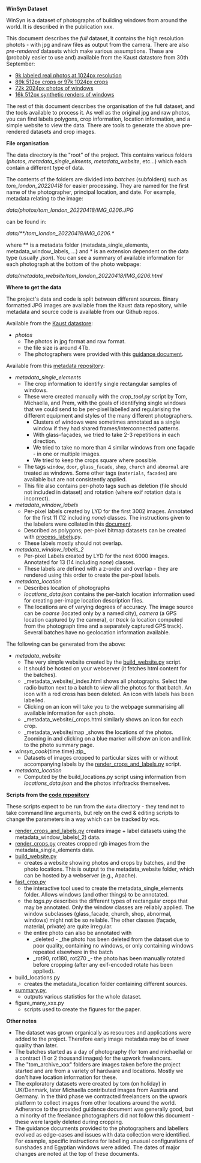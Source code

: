 
**WinSyn Dataset**

WinSyn is a dataset of photographs of building windows from around the world. It is described in the publication xxx. 

This document describes the _full_ dataset, it contains the high resolution photots - with jpg and raw files as output from the camera. There are also _pre-rendered_ datasets which make various assumptions. These are (probably easier to use and) available from the Kaust datastore from 30th September:

* [9k labeled real photos at 1024px resolution](https://repository.kaust.edu.sa/handle/10754/694580)
* [89k 512px crops or 97k 1024px crops](https://repository.kaust.edu.sa/handle/10754/694580) 
* [72k 2024px photos of windows](https://repository.kaust.edu.sa/handle/10754/694585)
* [16k 512px synthetic renders of windows](tba)

The rest of this document describes the organisation of the full dataset, and the tools available to process it. As well as the original jpg and raw photos, you can find labels polygons, crop information, location information, and a simple website to view the data. There are tools to generate the above pre-rendered datasets and crop images.

**File organisation** 

The data directory is the "root" of the project. This contains various folders (_photos_, _metadata_single_elments_, _metadata_website_, etc…) which each contain a different type of data.  
 
The contents of the folders are divided into _batches_ (subfolders) such as _tom_london_20220418_ for easier processing. They are named for the first name of the photographer, principal location, and date. For example, metadata relating to the image:

 _data/photos/tom_london_20220418/IMG_0206.JPG_ 

can be found in:

_data/**/tom_london_20220418/IMG_0206.*_

where ** is a metadata folder (metadata_single_elements, metadata_window_labels, ...) and * is an extension dependent on the data type (usually ._json_). You can see a summary of available information for each photograph at the bottom of the photo webpage: 

_data/metadata_website/tom_london_20220418/IMG_0206.html_

**Where to get the data** 
 
The project's data and code is split between different sources. Binary formatted JPG images are available from the Kaust data repository, while metadata and source code is available from our Github repos. 

<!-- Please observe our [dataset conditions](http://todo.com) of use at all times. Be aware of situations where data may leak, e.g., due to loose directory permissions, caching, or model memorization.  -->

Available from the [Kaust datastore](https://repository.kaust.edu.sa/handle/10754/694463):

* _photos_
    * The photos in jpg format and raw format.
    * the file size is around 4Tb.
    * The photographers were provided with this [guidance document](https://github.com/twak/winsyn_metadata/raw/docs/pdfs/labelling_instructions.pdf). 

Available from this [metadata repository](https://github.com/twak/winsyn_metadata):

* _metadata_single_elements_
    * The crop information to identify single rectangular samples of windows.
    * These were created manually with the _crop_tool.py_ script by Tom, Michaella, and Prem, with the goals of identifying single windows that we could send to be per-pixel labelled and regularising the different equipment and styles of the many different photographers.
        * Clusters of windows were sometimes annotated as a single window if they had shared frames/interconnected patterns.
        * With glass-façades, we tried to take 2-3 repetitions in each direction.
        * We tried to take no more than 4 similar windows from one façade - in one or multiple images.
        * We tried to keep the crops square where possible.
    * The tags `window`, `door`, `glass_facade`, `shop`, `church` and `abnormal` are treated as windows. Some other tags (`materials`, `facades`) are available but are not consistently applied.
    * This file also contains per-photo tags such as deletion (file should not included in dataset) and rotation (where exif rotation data is incorrect).
* _metadata_window_labels_
    * Per-pixel labels created by LYD for the first 3002 images. Annotated for the first 11 (12 including _none_) classes. The instructions given to the labelers were collated in this [document](https://github.com/twak/winsyn_metadata/raw/docs/pdfs/labelling_instructions.pdf).
    * Described as polygons; per-pixel bitmap datasets can be created with [process_labels](https://github.com/twak/fast_crop/blob/master/process_labels.py).py.
    * These labels mostly should not overlap.
* _metadata_window_labels_2_
    * Per-pixel Labels created by LYD for the next 6000 images. Annotated for 13 (14 including _none_) classes. 
    * These labels are defined with a z-order and overlap - they are rendered using this order to create the per-pixel labels.
* _metadata_location_
    * Describes location of photographs
    * _locations_data.json_ contains the per-batch location information used for creating per-image location description files.
    * The locations are of varying degrees of accuracy. The image source can be _coarse_ (located only by a named city), _camera_ (a GPS location captured by the camera), or _track_ (a location computed from the photograph time and a separately captured GPS track). Several batches have no geolocation information available.


The following can be generated from the above:

* _metadata_website_
    * The very simple website created by the [build_website.py](https://github.com/twak/fast_crop/blob/master/build_website.py) script.
    * It should be hosted on your webserver (it fetches html content for the batches).
    * _metadata_website/_index.html shows all photographs. Select the radio button next to a batch to view all the photos for that batch. An icon with a red cross has been deleted. An icon with labels has been labelled.
    * Clicking on an icon will take you to the webpage summarising all available information for each photo.
    * _metadata_website/_crops.html similarly shows an icon for each crop.
    * _metadata_website/map _shows the locations of the photos. Zooming in and clicking on a blue marker will show an icon and link to the photo summary page.
* _winsyn_cook_{time.time}.zip_
    * Datasets of images cropped to particular sizes with or without accompanying labels by the [render_crops_and_labels.py](https://github.com/twak/fast_crop/blob/master/render_crops_and_labels.py)  script.
* _metadata_location_
    * Computed by the build_locations.py script using information from _locations_data.json_ and the photos info/tracks themselves.

**Scripts from the [code repository](https://github.com/twak/fast_crop)**

These scripts expect to be run from the `data` directory - they tend not to take command line arguments, but rely on the cwd & editing scripts to change the parameters in a way which can be tracked by vcs. 

* [render_crops_and_labels.py](https://github.com/twak/fast_crop/blob/master/render_crops_and_labels.py) creates image + label datasets using the metadata_window_labels(_2) data.
* [render_crops.py](https://github.com/twak/fast_crop/blob/master/render_crops.py) creates cropped rgb images from the metadata_single_elements data.
* [build_website.py](https://github.com/twak/fast_crop/blob/master/build_website.py)
    * creates a website showing photos and crops by batches, and the photo locations. This is output to the metadata_website folder, which can be hosted by a webserver (e.g., Apache).
* [fast_crop.py](https://github.com/twak/fast_crop/blob/master/fast_crop.py)
    * the interactive tool used to create the metadata_single_elements folder. Allows windows (and other things) to be annotated.
    * the _tags.py_ describes the different types of rectangular crops that may be annotated. Only the window classes are reliably applied. The window subclasses  (glass_facade, church, shop, abnormal, windows) might not be so reliable. The other classes (façade, material, private) are quite irregular.
    * the entire photo can also be annotated with 
        * _deleted - _the photo has been deleted from the dataset due to poor quality, containing no windows, or only containing windows repeated elsewhere in the batch
        * _rot90, rot180, rot270 _- the photo has been manually rotated before cropping (after any exif-encoded rotate has been applied).
* build_locations.py
    * creates the metadata_location folder containing different sources.
* [summary.py](https://github.com/twak/fast_crop/blob/master/figure_summary.py), 
    * outputs various statistics for the whole dataset.
* figure_many_xxx.py
    * scripts used to create the figures for the paper.

**Other notes**

* The dataset was grown organically as resources and applications were added to the project. Therefore early image metadata may be of lower quality than later. 
* The batches started as a day of photography (for tom and michaella) or a contract (1 or 2 thousand images) for the upwork freelancers. 
* The "tom_archive_xxx" folders are images taken before the project started and are from a variety of hardware and locations. Mostly we don't have location information for these.
* The exploratory datasets were created by tom (on holiday) in UK/Denmark, later Michaella contributed images from Austria and Germany. In the third phase we contracted freelancers on the upwork platform to collect images from other locations around the world. Adherance to the provided guidance document was generally good, but a minority of the freelance photographers did not follow this document - these were largely deleted during cropping.
* The guidance documents provided to the photographers and labellers evolved as edge-cases and issues with data collection were identified. For example, specific instructions for labelling unusual configurations of sunshades and Egyptian windows were added. The dates of major changes are noted at the top of these documents.
